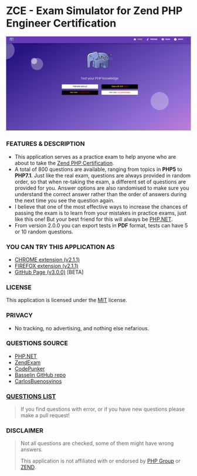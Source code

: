 # ZCE - Exam Simulator for Zend PHP Engineer Certification

![image info](./aplications/images/capture.png)

### FEATURES & DESCRIPTION
* This application serves as a practice exam to help anyone who are about to take the <a title="Zend PHP Certification" href="http://www.zend.com/en/services/certification/php-certification">Zend PHP Certification</a>.
* A total of 800 questions are available, ranging from topics in <strong>PHP5</strong> to <strong>PHP7.1</strong>. Just like the real exam, questions are always provided in random order, so that when re-taking the exam, a different set of questions are provided for you. Answer options are also randomised to make sure you understand the correct answer rather than the order of answers during the next time you see the question again.
* I believe that one of the most effective ways to increase the chances of passing the exam is to learn from your mistakes in practice exams, just like this one! But your best friend for this will always be <a href="https://www.php.net/manual/en/" title="PHP.NET">PHP.NET</a>.
* From version 2.0.0 you can export tests in <strong>PDF</strong> format, tests can have 5 or 10 random questions.

### YOU CAN TRY THIS APPLICATION AS 

* [CHROME extension (v2.1.1)](https://chrome.google.com/webstore/detail/php-zend-certification-exam/kdjolhghoglghipajmbmlmldbpncimge)
* [FIREFOX extension (v2.1.1)](https://addons.mozilla.org/ro/firefox/addon/php-zend-certification-exam/)
* [GitHub Page (v3.0.0)](https://alceanicu.github.io/zce/) [BETA]

### LICENSE

This application is licensed under the [MIT](https://github.com/alceanicu/zce/blob/master/LICENSE.md) license.

### PRIVACY
* No tracking, no advertising, and nothing else nefarious.

### QUESTIONS SOURCE

* [PHP.NET](http://php.net/manual/en)
* [ZendExam](http://www.zendexam.com)
* [CodePunker](https://www.codepunker.com/learn/quizzes)
* [Basselin GitHub repo](https://github.com/basselin/php-certification-training)
* [CarlosBuenosvinos](https://fr.slideshare.net/carlosbuenosvinos/zend-php-53-demo-certification-test)

### [QUESTIONS LIST](questions/readme.md)

> If you find questions with error, or if you have new questions please make a pull request!

### DISCLAIMER

> Not all questions are checked, some of them might have wrong answers.
>
> This application is not affiliated with or endorsed by [PHP Group](https://www.php.net/) or [ZEND](https://www.zend.com/en).
